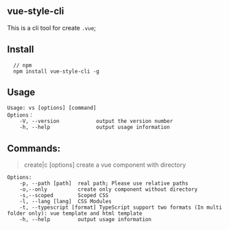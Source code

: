 ## vue-style-cli
This is a cli tool for create `.vue`;

## Install

```
  // npm
  npm install vue-style-cli -g
```

## Usage

```
Usage: vs [options] [command]
Options：
    -V, --version            output the version number
    -h, --help               output usage information
```

## Commands:
> create|c [options] <name>  create a vue component with directory

```
Options:
    -p, --path [path]  real path; Please use relative paths
    -o,--only          create only component without directory
    -s,--scoped        Scoped CSS
    -l, --lang [lang]  CSS Modules
    -t, --typescript [format] TypeScript support two formats (In multi folder only): vue template and html template
    -h, --help         output usage information
```
